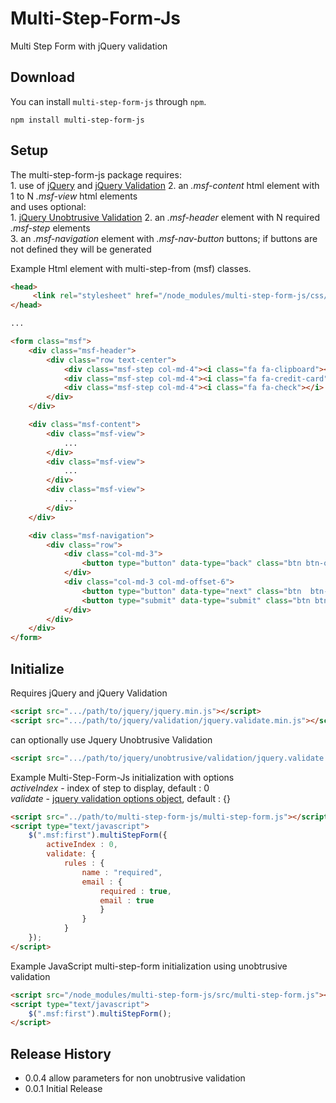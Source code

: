 # Multi-Step-Form-Js
Multi Step Form with jQuery validation

## Download

You can install `multi-step-form-js` through `npm`.

```
npm install multi-step-form-js
```

## Setup

The multi-step-form-js package requires:<br>
    1. use of [jQuery](https://jquery.com/) and [jQuery Validation](https://jqueryvalidation.org/)
    2. an *.msf-content* html element with 1 to N *.msf-view* html elements<br>
and uses optional:<br>
    1. [jQuery Unobtrusive Validation](https://github.com/aspnet/jquery-validation-unobtrusive)
    2. an *.msf-header* element with N required *.msf-step* elements<br>
    3. an *.msf-navigation* element with *.msf-nav-button* buttons; if buttons are not defined they will be generated <br>

Example Html element with multi-step-from (msf) classes.  

```html
<head>
     <link rel="stylesheet" href="/node_modules/multi-step-form-js/css/multi-step-form.css" type="text/css">
</head>

...

<form class="msf">
    <div class="msf-header">
        <div class="row text-center">
            <div class="msf-step col-md-4"><i class="fa fa-clipboard"></i> <span>Step 1</span></div>
            <div class="msf-step col-md-4"><i class="fa fa-credit-card"></i><span>Step 2</span></div>
            <div class="msf-step col-md-4"><i class="fa fa-check"></i> <span>Step 3</span></div>
        </div>
    </div>

    <div class="msf-content">
        <div class="msf-view">
            ...
        </div>
        <div class="msf-view">
            ...
        </div>
        <div class="msf-view">
            ...
        </div>
    </div>

    <div class="msf-navigation">
        <div class="row">
            <div class="col-md-3">
                <button type="button" data-type="back" class="btn btn-outline-dark msf-nav-button"><i class="fa fa-chevron-left"></i> Back </button>
            </div>
            <div class="col-md-3 col-md-offset-6">
                <button type="button" data-type="next" class="btn  btn-outline-dark msf-nav-button">Next <i class="fa fa-chevron-right"></i></button>
                <button type="submit" data-type="submit" class="btn btn-outline-dark msf-nav-button">Submit</button>
            </div>
        </div>
    </div>
</form>
```

## Initialize

Requires jQuery and jQuery Validation

```html
<script src=".../path/to/jquery/jquery.min.js"></script>
<script src=".../path/to/jquery/validation/jquery.validate.min.js"></script>
```
can optionally use Jquery Unobtrusive Validation

```html
<script src=".../path/to/jquery/unobtrusive/validation/jquery.validate.unobtrusive.min.js"></script>
```

Example Multi-Step-Form-Js initialization with options<br>
*activeIndex* - index of step to display, default : 0<br>
*validate* - [jquery validation options object](https://jqueryvalidation.org/validate/), default :  {}<br>

```html
<script src="../path/to/multi-step-form-js/multi-step-form.js"></script>
<script type="text/javascript">
    $(".msf:first").multiStepForm({
        activeIndex : 0,
        validate: {
            rules : {
                name : "required",
                email : {
                    required : true,
                    email : true
                    }
                }
            }
    });
</script>
```



Example JavaScript multi-step-form initialization using unobtrusive validation

```html
<script src="/node_modules/multi-step-form-js/src/multi-step-form.js"></script>
<script type="text/javascript">
    $(".msf:first").multiStepForm();
</script>
```


## Release History
* 0.0.4 allow parameters for non unobtrusive validation
* 0.0.1 Initial Release
